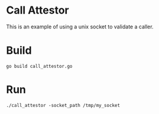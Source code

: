 # Call Attestor
This is an example of using a unix socket to validate a caller.

# Build
`go build call_attestor.go`

# Run
`./call_attestor -socket_path /tmp/my_socket`
